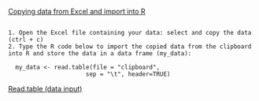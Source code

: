 [Copying data from Excel and import into R](http://www.sthda.com/english/wiki/reading-data-from-excel-files-xls-xlsx-into-r)

```

1. Open the Excel file containing your data: select and copy the data (ctrl + c)
2. Type the R code below to import the copied data from the clipboard into R and store the data in a data frame (my_data):

  my_data <- read.table(file = "clipboard", 
                      sep = "\t", header=TRUE)

```

[Read.table (data input)](http://math.furman.edu/~dcs/courses/math47/R/library/base/html/read.table.html)